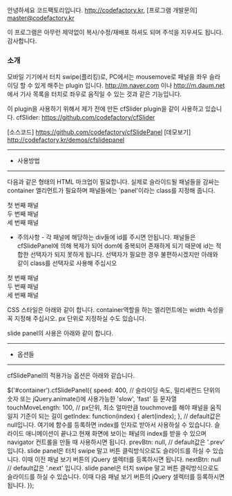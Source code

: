 안녕하세요 코드팩토리입니다. http://codefactory.kr, [프로그램 개발문의] master@codefactory.kr

이 프로그램은 아무런 제약없이 복사/수정/재배포 하셔도 되며 주석을 지우셔도 됩니다.
감사합니다.

### 소개
모바일 기기에서 터치 swipe(플리킹)로, PC에서는 mousemove로 패널을 좌우 슬라이딩 할 수 있게 해주는 plugin 입니다.
http://m.naver.com 이나 http://m.daum.net 에서 기사 목록을 터치로 좌우로 움직일 수 있는 것과 같은 기능입니다.

이 plugin을 사용하기 위해서 제가 전에 만든 cfSlider plugin을 같이 사용하고 있습니다.
cfSlider: https://github.com/codefactory/cfSlider

[소스코드] https://github.com/codefactory/cfSlidePanel
[데모보기] http://codefactory.kr/demos/cfslidepanel

---------------------------------------
 * 사용방법
---------------------------------------
다음과 같은 형태의 HTML 마크업이 필요합니다. 실제로 슬라이드될 패널들을 감싸는 container 엘리먼트가 필요하며 패널들에는 'panel'이라는 class를 지정해 줍니다. 

<div id="container">
	<div class="panel">
		첫 번째 패널
	</div>
	<div class="panel">
		두 번째 패널
	</div>
	<div class="panel">
		세 번째 패널
	</div>
</div>


- 주의사항 -
각 패널에 해당하는 div들에 id를 주시면 안됩니다. 패널들은 cfSlidePanel에 의해 복제가 되어 dom에 중복되어 존재하게 되기 때문에 id는 적합한 선택자가 되지 못하게 됩니다. 선택자가 필요한 경우 불편하시겠지만 아래와 같이 class를 선택자로 사용해 주십시오

<div id="container">
	<div class="panel one">		<!-- 꼭 필요한 panel 클래스 외에 선택자로 사용하기 위해 one 클래스 추가 -->
		첫 번째 패널
	</div>
	<div class="panel two">		<!-- 꼭 필요한 panel 클래스 외에 선택자로 사용하기 위해 two 클래스 추가 -->
		두 번째 패널
	</div>
	<div class="panel three">	<!-- 꼭 필요한 panel 클래스 외에 선택자로 사용하기 위해 three 클래스 추가 -->
		세 번째 패널
	</div>
</div>


CSS 스타일은 아래와 같이 합니다. container역할을 하는 엘리먼트에는 width 속성을 꼭 지정해 주십시오. px 단위로 지정하실 수도 있습니다.

<style>
	#container {
		width: 100%;
	}
</style>


slide panel의 사용은 아래와 같이 합니다.

<script>
	$('#container').cfSlidePanel();
</script>


---------------------------------------
 * 옵션들
---------------------------------------
cfSlidePanel의 적용가능 옵션은 아래와 같습니다.

$('#container').cfSlidePanel({
	speed: 400,
	// 슬라이딩 속도, 밀리세컨드 단위의 숫자 또는 jQuery.animate()에 사용가능한 'slow', 'fast' 등 문자열
	touchMoveLength: 100,
	// px단위, 최소 얼마만큼 touchmove를 해야 패널을 움직일지 기준이 되는 길이
	getIndex: function(index) {
		alert(index);
	},
	// default값은 null입니다. 여기에 함수를 등록하면 index를 인자로 받아서 사용하실 수 있습니다. 슬라이드 애니메이션이 끝나고 현재 화면에 보이는 패널의 index를 받을 수 있으며 navigator 컨트롤을 만들 때 사용하시면 됩니다.
	prevBtn: null,
	// default값은 '.prev' 입니다. slide panel은 터치 swipe 말고 버튼 클릭방식으로도 슬라이드를 하실 수 있습니다. 이때 이전 패널 보기 버튼의 jQuery 셀렉터를 등록하시면 됩니다.
	nextBtn: null
	// default값은 '.next' 입니다. slide panel은 터치 swipe 말고 버튼 클릭방식으로도 슬라이드를 하실 수 있습니다. 이때 다음 패널 보기 버튼의 jQuery 셀렉터를 등록하시면 됩니다.
});
